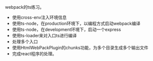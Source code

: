 
webpack的ts练习。

- 使用cross-env注入环境信息
- 使用ts-node，在production环境下，以编程方式启动webpack编译
- 使用ts-node，在development环境下，启动一个express
- 使用ts-loader来对入口ts进行编译
- 处理多个入口
- 使用HtmlWebPackPlugin的chunks功能，为多个目录生成多个输出文件
- 完成react程序的处理。